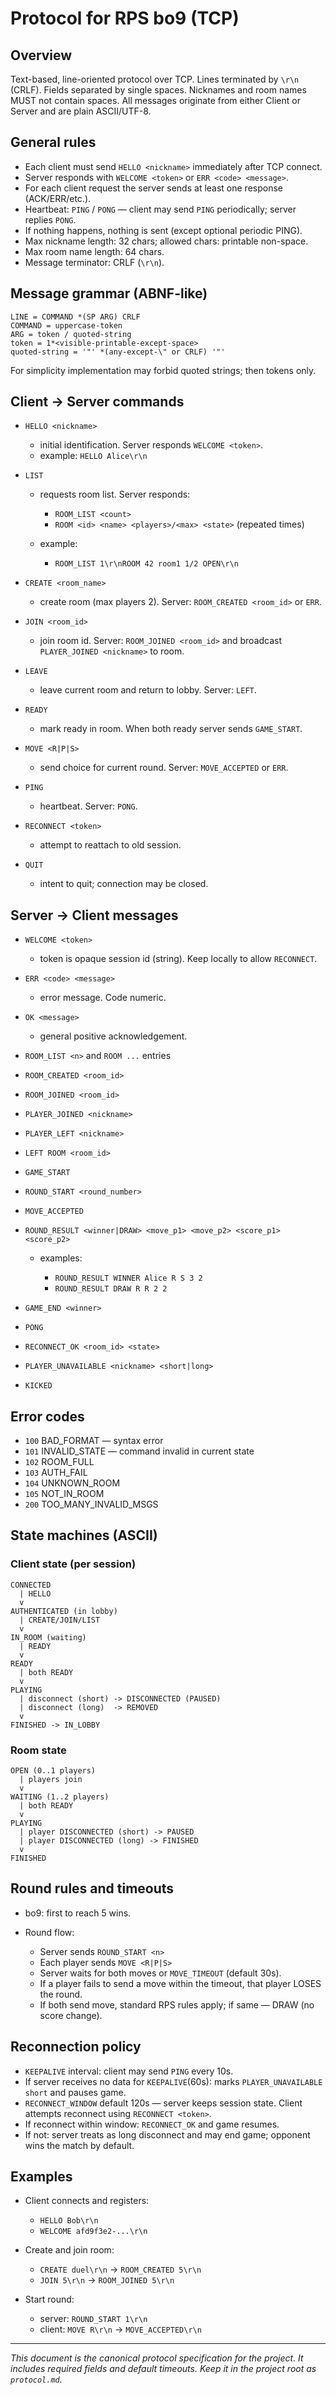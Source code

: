 # Protocol for RPS bo9 (TCP)

## Overview

Text-based, line-oriented protocol over TCP. Lines terminated by `\r\n` (CRLF).
Fields separated by single spaces. Nicknames and room names MUST not contain spaces.
All messages originate from either Client or Server and are plain ASCII/UTF-8.

## General rules

* Each client must send `HELLO <nickname>` immediately after TCP connect.
* Server responds with `WELCOME <token>` or `ERR <code> <message>`.
* For each client request the server sends at least one response (ACK/ERR/etc.).
* Heartbeat: `PING` / `PONG` — client may send `PING` periodically; server replies `PONG`.
* If nothing happens, nothing is sent (except optional periodic PING).
* Max nickname length: 32 chars; allowed chars: printable non-space.
* Max room name length: 64 chars.
* Message terminator: CRLF (`\r\n`).

## Message grammar (ABNF-like)

```
LINE = COMMAND *(SP ARG) CRLF
COMMAND = uppercase-token
ARG = token / quoted-string
token = 1*<visible-printable-except-space>
quoted-string = '"' *(any-except-\" or CRLF) '"'
```

For simplicity implementation may forbid quoted strings; then tokens only.

## Client -> Server commands

* `HELLO <nickname>`

    * initial identification. Server responds `WELCOME <token>`.
    * example: `HELLO Alice\r\n`

* `LIST`

    * requests room list. Server responds:

        * `ROOM_LIST <count>`
        * `ROOM <id> <name> <players>/<max> <state>` (repeated <count> times)
    * example:

        * `ROOM_LIST 1\r\nROOM 42 room1 1/2 OPEN\r\n`

* `CREATE <room_name>`

    * create room (max players 2). Server: `ROOM_CREATED <room_id>` or `ERR`.

* `JOIN <room_id>`

    * join room id. Server: `ROOM_JOINED <room_id>` and broadcast `PLAYER_JOINED <nickname>` to room.

* `LEAVE`

    * leave current room and return to lobby. Server: `LEFT`.

* `READY`

    * mark ready in room. When both ready server sends `GAME_START`.

* `MOVE <R|P|S>`

    * send choice for current round. Server: `MOVE_ACCEPTED` or `ERR`.

* `PING`

    * heartbeat. Server: `PONG`.

* `RECONNECT <token>`

    * attempt to reattach to old session.

* `QUIT`

    * intent to quit; connection may be closed.

## Server -> Client messages

* `WELCOME <token>`

    * token is opaque session id (string). Keep locally to allow `RECONNECT`.

* `ERR <code> <message>`

    * error message. Code numeric.

* `OK <message>`

    * general positive acknowledgement.

* `ROOM_LIST <n>` and `ROOM ...` entries

* `ROOM_CREATED <room_id>`

* `ROOM_JOINED <room_id>` 

* `PLAYER_JOINED <nickname>`

* `PLAYER_LEFT <nickname>`

* `LEFT ROOM <room_id>`

* `GAME_START`

* `ROUND_START <round_number>`

* `MOVE_ACCEPTED`

* `ROUND_RESULT <winner|DRAW> <move_p1> <move_p2> <score_p1> <score_p2>`

    * examples:

        * `ROUND_RESULT WINNER Alice R S 3 2`
        * `ROUND_RESULT DRAW R R 2 2`

* `GAME_END <winner>`

* `PONG`

* `RECONNECT_OK <room_id> <state>`

* `PLAYER_UNAVAILABLE <nickname> <short|long>`

* `KICKED`

## Error codes

* `100` BAD_FORMAT — syntax error
* `101` INVALID_STATE — command invalid in current state
* `102` ROOM_FULL
* `103` AUTH_FAIL
* `104` UNKNOWN_ROOM
* `105` NOT_IN_ROOM
* `200` TOO_MANY_INVALID_MSGS

## State machines (ASCII)

### Client state (per session)

```
CONNECTED
  | HELLO
  v
AUTHENTICATED (in lobby)
  | CREATE/JOIN/LIST
  v
IN_ROOM (waiting)
  | READY
  v
READY
  | both READY
  v
PLAYING
  | disconnect (short) -> DISCONNECTED (PAUSED)
  | disconnect (long)  -> REMOVED
  v
FINISHED -> IN_LOBBY
```

### Room state

```
OPEN (0..1 players)
  | players join
  v
WAITING (1..2 players)
  | both READY
  v
PLAYING
  | player DISCONNECTED (short) -> PAUSED
  | player DISCONNECTED (long) -> FINISHED
  v
FINISHED
```

## Round rules and timeouts

* bo9: first to reach 5 wins.
* Round flow:

    * Server sends `ROUND_START <n>`
    * Each player sends `MOVE <R|P|S>`
    * Server waits for both moves or `MOVE_TIMEOUT` (default 30s).
    * If a player fails to send a move within the timeout, that player LOSES the round.
    * If both send move, standard RPS rules apply; if same — DRAW (no score change).

## Reconnection policy

* `KEEPALIVE` interval: client may send `PING` every 10s.
* If server receives no data for `KEEPALIVE`(60s): marks `PLAYER_UNAVAILABLE short` and pauses game.
* `RECONNECT_WINDOW` default 120s — server keeps session state. Client attempts reconnect using `RECONNECT <token>`.
* If reconnect within window: `RECONNECT_OK` and game resumes.
* If not: server treats as long disconnect and may end game; opponent wins the match by default.

## Examples

* Client connects and registers:

    * `HELLO Bob\r\n`
    * `WELCOME afd9f3e2-...\r\n`

* Create and join room:

    * `CREATE duel\r\n` -> `ROOM_CREATED 5\r\n`
    * `JOIN 5\r\n` -> `ROOM_JOINED 5\r\n`

* Start round:

    * server: `ROUND_START 1\r\n`
    * client: `MOVE R\r\n` -> `MOVE_ACCEPTED\r\n`

---

*This document is the canonical protocol specification for the project. It includes required fields and default timeouts. Keep it in the project root as `protocol.md`.*
